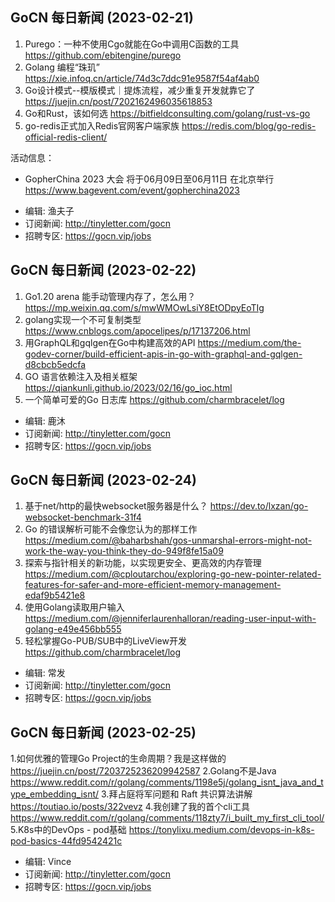 ## GoCN 每日新闻 (2023-02-21)
1. Purego：一种不使用Cgo就能在Go中调用C函数的工具 https://github.com/ebitengine/purego
2. Golang 编程“珠玑” https://xie.infoq.cn/article/74d3c7ddc91e9587f54af4ab0
3. Go设计模式--模版模式｜提炼流程，减少重复开发就靠它了 https://juejin.cn/post/7202162496035618853
4. Go和Rust，该如何选 https://bitfieldconsulting.com/golang/rust-vs-go
5. go-redis正式加入Redis官网客户端家族 https://redis.com/blog/go-redis-official-redis-client/

活动信息：
* GopherChina 2023 大会 将于06月09日至06月11日 在北京举行 https://www.bagevent.com/event/gopherchina2023

- 编辑: 渔夫子
- 订阅新闻: http://tinyletter.com/gocn
- 招聘专区: https://gocn.vip/jobs

## GoCN 每日新闻 (2023-02-22)

1. Go1.20 arena 能手动管理内存了，怎么用？ https://mp.weixin.qq.com/s/mwWMOwLsiY8EtODpyEoTIg
2. golang实现一个不可复制类型 https://www.cnblogs.com/apocelipes/p/17137206.html
3. 用GraphQL和gqlgen在Go中构建高效的API https://medium.com/the-godev-corner/build-efficient-apis-in-go-with-graphql-and-gqlgen-d8cbcb5edcfa
4. GO 语言依赖注入及相关框架 https://qiankunli.github.io/2023/02/16/go_ioc.html
5. 一个简单可爱的Go 日志库 https://github.com/charmbracelet/log

- 编辑: 鹿沐
- 订阅新闻: http://tinyletter.com/gocn
- 招聘专区: https://gocn.vip/jobs







## GoCN 每日新闻 (2023-02-24)

1. 基于net/http的最快websocket服务器是什么？ https://dev.to/lxzan/go-websocket-benchmark-31f4
2. Go 的错误解析可能不会像您认为的那样工作 https://medium.com/@baharbshah/gos-unmarshal-errors-might-not-work-the-way-you-think-they-do-949f8fe15a09
3. 探索与指针相关的新功能，以实现更安全、更高效的内存管理 https://medium.com/@cploutarchou/exploring-go-new-pointer-related-features-for-safer-and-more-efficient-memory-management-edaf9b5421e8
4. 使用Golang读取用户输入 https://medium.com/@jenniferlaurenhalloran/reading-user-input-with-golang-e49e456bb555
5. 轻松掌握Go-PUB/SUB中的LiveView开发 https://github.com/charmbracelet/log

- 编辑: 常发
- 订阅新闻: http://tinyletter.com/gocn
- 招聘专区: https://gocn.vip/jobs


## GoCN 每日新闻 (2023-02-25)
1.如何优雅的管理Go Project的生命周期？我是这样做的 https://juejin.cn/post/7203725236209942587
2.Golang不是Java https://www.reddit.com/r/golang/comments/1198e5j/golang_isnt_java_and_type_embedding_isnt/
3.拜占庭将军问题和 Raft 共识算法讲解 https://toutiao.io/posts/322vevz
4.我创建了我的首个cli工具 https://www.reddit.com/r/golang/comments/118zty7/i_built_my_first_cli_tool/
5.K8s中的DevOps - pod基础 https://tonylixu.medium.com/devops-in-k8s-pod-basics-44fd9542421c

- 编辑: Vince
- 订阅新闻: http://tinyletter.com/gocn
- 招聘专区: https://gocn.vip/jobs
